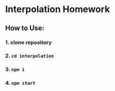 # Interpolation Homework

## How to Use:
### 1. clone repository
### 2. `cd interpolation`
### 3. `npm i`
### 4. `npm start`
